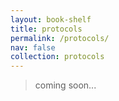 ```yaml
---
layout: book-shelf
title: protocols
permalink: /protocols/
nav: false
collection: protocols
---
```


> coming soon...
>


